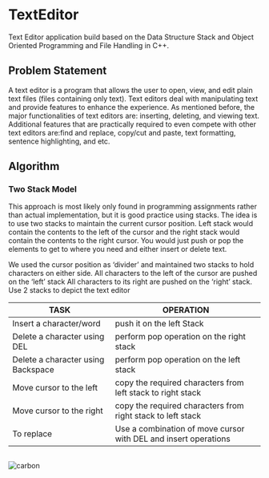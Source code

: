 # TextEditor

Text Editor application build based on the Data Structure Stack and Object Oriented Programming and File Handling in C++.

## Problem Statement
A text editor is a program that allows the user to open, view, and edit plain text files (files containing only text). 
Text editors deal with manipulating text and provide features to enhance the experience. As mentioned before, the major functionalities of text editors are: inserting, deleting, and viewing text. Additional features that are practically required to even compete with other text editors are:find and replace, copy/cut and paste, text formatting, sentence highlighting, and etc.

## Algorithm
### Two Stack Model
This approach is most likely only found in programming assignments rather than actual implementation, but it is good practice using stacks. The idea is to use two stacks to maintain the current cursor position. Left stack would contain the contents to the left of the cursor and the right stack would contain the contents to the right cursor. You would just push or pop the elements to get to where you need and either insert or delete text.

We used the cursor position as ‘divider’ and maintained two stacks to hold characters on either side. All characters to the left of the cursor are pushed on the ‘left’ stack All characters to its right are pushed on the ‘right’ stack.
Use 2 stacks to depict the text editor

|          TASK                      |                             OPERATION                           |
| ---------------------------------- | --------------------------------------------------------------- |
| Insert a character/word            | push it on the left Stack                                       |
| Delete a character using DEL       | perform pop operation on the right stack                        |
| Delete a character using Backspace | perform pop operation on the left stack                         |
| Move cursor to the left            | copy the required characters from left stack to right stack     |
| Move cursor to the right           | copy the required characters from right stack to left stack     |
| To replace                         | Use a combination of move cursor with DEL and insert operations |


##

![carbon](https://user-images.githubusercontent.com/77978729/146601685-f540e4ac-eba2-457e-b678-86a9cc9ff39d.png)
